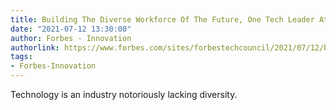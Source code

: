 ```yaml
---
title: Building The Diverse Workforce Of The Future, One Tech Leader At A Time
date: "2021-07-12 13:30:00"
author: Forbes - Innovation
authorlink: https://www.forbes.com/sites/forbestechcouncil/2021/07/12/building-the-diverse-workforce-of-the-future-one-tech-leader-at-a-time/
tags:
- Forbes-Innovation
---
```

Technology is an industry notoriously lacking diversity.